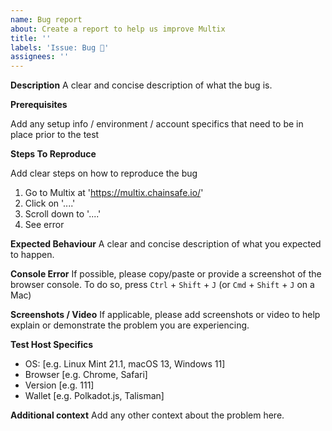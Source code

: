 ```yaml
---
name: Bug report
about: Create a report to help us improve Multix
title: ''
labels: 'Issue: Bug 🐛'
assignees: ''
---
```


**Description**
A clear and concise description of what the bug is.

**Prerequisites**

Add any setup info / environment / account specifics that need to be in place prior to the test

**Steps To Reproduce**

Add clear steps on how to reproduce the bug

1. Go to Multix at 'https://multix.chainsafe.io/'
2. Click on '....'
3. Scroll down to '....'
4. See error

**Expected Behaviour**
A clear and concise description of what you expected to happen.

**Console Error**
If possible, please copy/paste or provide a screenshot of the browser console. To do so, press `Ctrl` + `Shift` + `J` (or `Cmd` + `Shift` + `J` on a Mac)

**Screenshots / Video**
If applicable, please add screenshots or video to help explain or demonstrate the problem you are experiencing.

**Test Host Specifics**

- OS: [e.g. Linux Mint 21.1, macOS 13, Windows 11]
- Browser [e.g. Chrome, Safari]
- Version [e.g. 111]
- Wallet [e.g. Polkadot.js, Talisman]

**Additional context**
Add any other context about the problem here.

